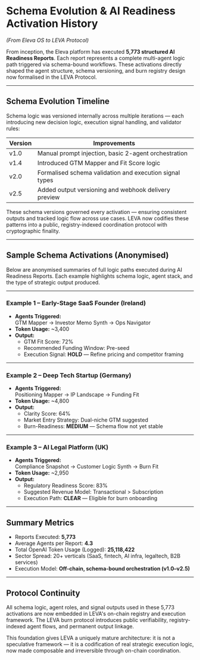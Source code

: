 # Schema Evolution & AI Readiness Activation History  
*(From Eleva OS to LEVA Protocol)*

From inception, the Eleva platform has executed **5,773 structured AI Readiness Reports**. Each report represents a complete multi-agent logic path triggered via schema-bound workflows. These activations directly shaped the agent structure, schema versioning, and burn registry design now formalised in the LEVA Protocol.

---

## Schema Evolution Timeline

Schema logic was versioned internally across multiple iterations — each introducing new decision logic, execution signal handling, and validator rules:

| Version | Improvements                                          |
|---------|-------------------------------------------------------|
| v1.0    | Manual prompt injection, basic 2-agent orchestration  |
| v1.4    | Introduced GTM Mapper and Fit Score logic             |
| v2.0    | Formalised schema validation and execution signal types |
| v2.5    | Added output versioning and webhook delivery preview  |

These schema versions governed every activation — ensuring consistent outputs and tracked logic flow across use cases. LEVA now codifies these patterns into a public, registry-indexed coordination protocol with cryptographic finality.

---

## Sample Schema Activations (Anonymised)

Below are anonymised summaries of full logic paths executed during AI Readiness Reports. Each example highlights schema logic, agent stack, and the type of strategic output produced.

---

### Example 1 – Early-Stage SaaS Founder (Ireland)

- **Agents Triggered:**  
  GTM Mapper → Investor Memo Synth → Ops Navigator  
- **Token Usage:** ~3,400  
- **Output:**  
  - GTM Fit Score: 72%  
  - Recommended Funding Window: Pre-seed  
  - Execution Signal: **HOLD** — Refine pricing and competitor framing  

---

### Example 2 – Deep Tech Startup (Germany)

- **Agents Triggered:**  
  Positioning Mapper → IP Landscape → Funding Fit  
- **Token Usage:** ~4,800  
- **Output:**  
  - Clarity Score: 64%  
  - Market Entry Strategy: Dual-niche GTM suggested  
  - Burn-Readiness: **MEDIUM** — Schema flow not yet stable  

---

### Example 3 – AI Legal Platform (UK)

- **Agents Triggered:**  
  Compliance Snapshot → Customer Logic Synth → Burn Fit  
- **Token Usage:** ~2,950  
- **Output:**  
  - Regulatory Readiness Score: 83%  
  - Suggested Revenue Model: Transactional > Subscription  
  - Execution Path: **CLEAR** — Eligible for burn onboarding  

---

## Summary Metrics

- Reports Executed: **5,773**  
- Average Agents per Report: **4.3**  
- Total OpenAI Token Usage (Logged): **25,118,422**  
- Sector Spread: 20+ verticals (SaaS, fintech, AI infra, legaltech, B2B services)  
- Execution Model: **Off-chain, schema-bound orchestration (v1.0–v2.5)**

---

## Protocol Continuity

All schema logic, agent roles, and signal outputs used in these 5,773 activations are now embedded in LEVA's on-chain registry and execution framework. The LEVA burn protocol introduces public verifiability, registry-indexed agent flows, and permanent output linkage.

This foundation gives LEVA a uniquely mature architecture: it is not a speculative framework — it is a codification of real strategic execution logic, now made composable and irreversible through on-chain coordination.
